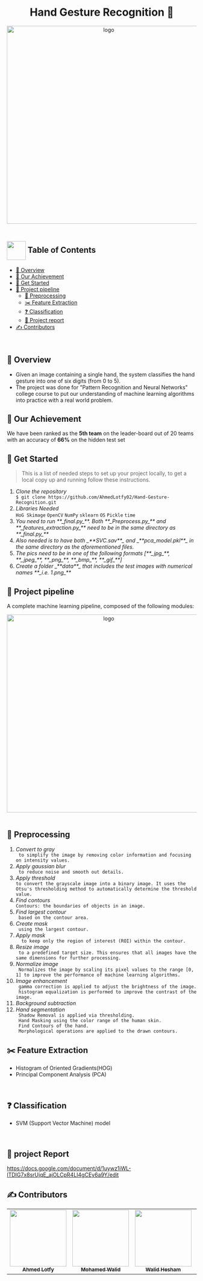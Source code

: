 <h1 align="center">Hand Gesture Recognition 🤙</h1>

</div>
<div align="center">
   <img align="center"  width="525px" src="https://img.freepik.com/free-vector/set-hand-gesture_1308-24432.jpg?w=740&t=st=1686630042~exp=1686630642~hmac=ef6860e73210bad0dded60a618cd8b015f94ffd6f5c1a2aad56f5d11fbb7655b" alt="logo">


   
</div>
<br>

## <img align= center width=50px height=50px src="https://thumbs.gfycat.com/HeftyDescriptiveChimneyswift-size_restricted.gif"> Table of Contents

- <a href ="#Overview"> 📝 Overview</a>
- <a href ="#Achievement"> 🎉 Our Achievement</a>
- <a href ="#started">  🏁 Get Started</a>
- <a href ="#modules"> 📜 Project pipeline</a>
  - <a href ="#preprocessing"> 🧹 Preprocessing</a>
  - <a href ="#feature"> ✂️ Feature Extraction</a>
  - <a href ="#classification"> ❓ Classification</a>
  - <a href ="#report"> 📰 Project report</a>
- <a href ="#contributors"> ✍️ Contributors</a>
<br>

## 📑 Overview <a id = "Overview"></a>
- Given an image containing a single hand, the system classifies the hand gesture into one of six digits (from 0 to 5).
- The project was done for "Pattern Recognition and Neural Networks" college course to put our understanding of machine learning algorithms into practice with a real world problem.


## 🎉 Our Achievement <a id = "Achievement"></a>
We  have been ranked as the **5th team** on the leader-board out of 20 teams with an accuracy of **66%** on the hidden test set 


## 🏁 Get Started <a id = "started"></a>
<blockquote>
  <p>This is a list of needed steps to set up your project locally, to get a local copy up and running follow these instructions.
 </p>
</blockquote>
<ol>
  <li><em>Clone the repository</em>
    <div>
        <code>$ git clone https://github.com/AhmedLotfy02/Hand-Gesture-Recognition.git</code>
    </div>
  </li>
     <li><em>Libraries Needed</em>
    <div>
        <code>HoG Skimage</code>
       <code>OpenCV</code>
       <code>NumPy</code>
       <code>sklearn</code>
        <code>OS</code>
        <code>Pickle</code>
        <code>time</code>
    </div>
  </li>
  <li><em>You need to run **_final.py_**. Both **_Preprocess.py_** and **_features_extraction.py_** need to be in the same directory as **_final.py_**</em>
  </li>
    <li><em>Also needed is to have both _**SVC.sav**_ and _**pca_model.pkl**_ in the same directory as the aforementioned files.</em>
  </li>
  <li><em>The pics need to be in one of the following formats [**_jpg_**, **_jpeg_**, **_png_**, **_bmp_**, **_gif_**]</em>
  </li>
   <li><em>Create a folder _**data**_ that includes the test images with numerical names **_i.e. 1.png_**</em>
  </li>

</ol>


## 📜 Project pipeline <a id = "modules"></a>
<p>A complete machine learning pipeline, composed of the following modules:</p>


<div align="center">
   <img align="center" width="525px" src="https://i.postimg.cc/Z5BXjdyt/Preprocessing-1.png" alt="logo">
</div>
<br>

## 🧹 Preprocessing <a id = "preprocessing"></a>

<ol>
  <li><em>Convert to gray</em>
    <div>
        <code> to simplify the image by removing color information and focusing on intensity values.</code>
    </div>
  </li>
     <li><em>Apply gaussian blur</em>
    <div>
        <code> to reduce noise and smooth out details.</code>
    </div>
  </li>
    </li>
     <li><em>Apply threshold</em>
    <div>
        <code>to convert the grayscale image into a binary image. It uses the Otsu's thresholding method to automatically determine the threshold value.
</code>
    </div>
  </li>
  </li>
     <li><em>Find contours</em>
    <div>
        <code>Contours: the boundaries of objects in an image.</code>
    </div>
   </li>
    <li><em>Find largest contour</em>
    <div>
        <code> based on the contour area.</code>
    </div>
  </li>
  <li><em>Create mask</em>
    <div>
        <code> using the largest contour. </code>
    </div>
  </li>
  <li><em>Apply mask</em>
    <div>
        <code>  to keep only the region of interest (ROI) within the contour.</code>
    </div>
  </li>
  
   </li>
  <li><em>Resize image</em>
    <div>
        <code> to a predefined target size. This ensures that all images have the same dimensions for further processing.</code>
    </div>
  </li>
  
   <li><em>Normalize image</em>
    <div>
        <code> Normalizes the image by scaling its pixel values to the range [0, 1] to improve the performance of machine learning algorithms.</code>
    </div>
  </li>
  
   <li><em>Image enhancement</em>
    <div>
        <code> gamma correction is applied to adjust the brightness of the image.  </code><br>
        <code> histogram equalization is performed to improve the contrast of the image.  </code>
    </div>
  </li>
  
  <li><em>Background subtraction</em>
  </li>
  
  <li><em>Hand segmentation</em>
    <div>
        <code> Shadow Removal is applied via thresholding.  </code><br>
         <code> Hand Masking using the color range of the human skin.</code><br>
          <code> Find Contours of the hand. </code><br>
           <code> Morphological operations are applied to the drawn contours.</code><br>
    </div>
  </li>

</ol>

## ✂️ Feature Extraction <a id = "feature"></a>


<ul>
  <li>Histogram of Oriented Gradients(HOG)</li>
  <li>Principal Component Analysis (PCA)</li>
</ul>

<br>


## ❓ Classification <a id = "classification"></a>

<ul>
  <li> SVM (Support Vector Machine) model </li>
    </ul>
  </li>
</ul>


<br>


## 📰 project Report <a id = "report"></a>
https://docs.google.com/document/d/1uywz1iWL-lTDIG7x8srUjqE_ajOLCpR4LI4gCEy6a9Y/edit
<br>
<!-- Contributors -->
## ✍️ Contributors <a id = "contributors"></a>

<!-- Contributors list -->
<table align="center" >
  <tr>
    <td align="center"><a href="https://github.com/AhmedLotfy02"><img src="https://avatars.githubusercontent.com/u/76037906?v=4" width="150px;" alt=""/><br /><sub><b>Ahmed Lotfy</b></sub></a><br /></td>
    <td align="center"><a href="https://github.com/MohamedWw"><img src="https://avatars.githubusercontent.com/u/64079821?v=4" width="150px;" alt=""/><br /><sub><b>Mohamed Walid</b></sub></a><br /></td>
    <td align="center"><a href="https://github.com/waleedhesham446" ><img src="https://avatars.githubusercontent.com/u/72695729?v=4" width="150px;" alt=""/><br /><sub><b>Walid Hesham</b></sub></a><br />
    </td>
     <td align="center"><a href="https://github.com/hebaashraf21"><img src="https://github.com/hebaashraf21.png" width="150px;" alt=""/><br /><sub><b>Heba Ashraf</b></sub></a><br /></td>
  </tr>
</table>

<br>








